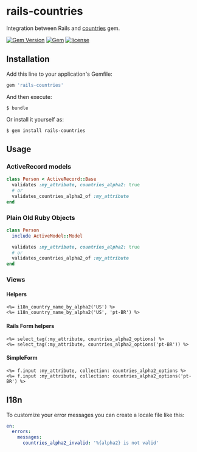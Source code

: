 # rails-countries

Integration between Rails and [countries](https://github.com/hexorx/countries) gem.

[![Gem Version](https://badge.fury.io/rb/validates-countries.svg)](https://badge.fury.io/rb/validates-countries)
[![Gem](https://img.shields.io/gem/dt/validates-countries.svg)]()
[![license](https://img.shields.io/github/license/pedrofurtado/validates-countries.svg)]()

## Installation

Add this line to your application's Gemfile:

```ruby
gem 'rails-countries'
```

And then execute:

    $ bundle

Or install it yourself as:

    $ gem install rails-countries

## Usage

### ActiveRecord models
```ruby
class Person < ActiveRecord::Base
  validates :my_attribute, countries_alpha2: true
  # or
  validates_countries_alpha2_of :my_attribute
end
```

### Plain Old Ruby Objects
```ruby
class Person
  include ActiveModel::Model

  validates :my_attribute, countries_alpha2: true
  # or
  validates_countries_alpha2_of :my_attribute
end
```

### Views

#### Helpers
```erb
<%= i18n_country_name_by_alpha2('US') %>
<%= i18n_country_name_by_alpha2('US', 'pt-BR') %>
```

#### Rails Form helpers
```erb
<%= select_tag(:my_attribute, countries_alpha2_options) %>
<%= select_tag(:my_attribute, countries_alpha2_options('pt-BR')) %>
```

#### SimpleForm
```erb
<%= f.input :my_attribute, collection: countries_alpha2_options %>
<%= f.input :my_attribute, collection: countries_alpha2_options('pt-BR') %>
```

## I18n

To customize your error messages you can create a locale file like this:

```yaml
en:
  errors:
    messages:
      countries_alpha2_invalid: '%{alpha2} is not valid'
```
